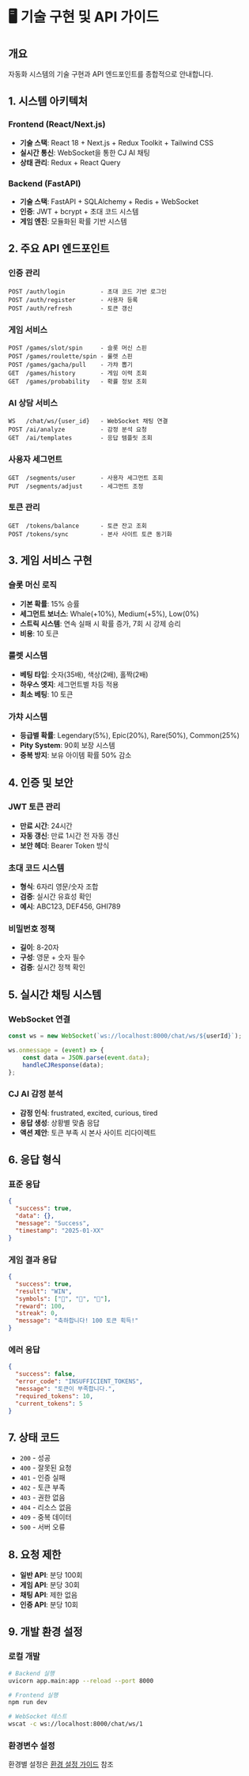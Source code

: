# 🖥️ 기술 구현 및 API 가이드

## 개요
자동화 시스템의 기술 구현과 API 엔드포인트를 종합적으로 안내합니다.

## 1. 시스템 아키텍처

### Frontend (React/Next.js)
- **기술 스택**: React 18 + Next.js + Redux Toolkit + Tailwind CSS
- **실시간 통신**: WebSocket을 통한 CJ AI 채팅
- **상태 관리**: Redux + React Query

### Backend (FastAPI)
- **기술 스택**: FastAPI + SQLAlchemy + Redis + WebSocket
- **인증**: JWT + bcrypt + 초대 코드 시스템
- **게임 엔진**: 모듈화된 확률 기반 시스템

## 2. 주요 API 엔드포인트

### 인증 관리
```
POST /auth/login          - 초대 코드 기반 로그인
POST /auth/register       - 사용자 등록
POST /auth/refresh        - 토큰 갱신
```

### 게임 서비스
```
POST /games/slot/spin     - 슬롯 머신 스핀
POST /games/roulette/spin - 룰렛 스핀  
POST /games/gacha/pull    - 가챠 뽑기
GET  /games/history       - 게임 이력 조회
GET  /games/probability   - 확률 정보 조회
```

### AI 상담 서비스
```
WS   /chat/ws/{user_id}   - WebSocket 채팅 연결
POST /ai/analyze          - 감정 분석 요청
GET  /ai/templates        - 응답 템플릿 조회
```

### 사용자 세그먼트
```
GET  /segments/user       - 사용자 세그먼트 조회
PUT  /segments/adjust     - 세그먼트 조정
```

### 토큰 관리
```
GET  /tokens/balance      - 토큰 잔고 조회
POST /tokens/sync         - 본사 사이트 토큰 동기화
```

## 3. 게임 서비스 구현

### 슬롯 머신 로직
- **기본 확률**: 15% 승률
- **세그먼트 보너스**: Whale(+10%), Medium(+5%), Low(0%)
- **스트릭 시스템**: 연속 실패 시 확률 증가, 7회 시 강제 승리
- **비용**: 10 토큰

### 룰렛 시스템
- **베팅 타입**: 숫자(35배), 색상(2배), 홀짝(2배)
- **하우스 엣지**: 세그먼트별 차등 적용
- **최소 베팅**: 10 토큰

### 가챠 시스템
- **등급별 확률**: Legendary(5%), Epic(20%), Rare(50%), Common(25%)
- **Pity System**: 90회 보장 시스템
- **중복 방지**: 보유 아이템 확률 50% 감소

## 4. 인증 및 보안

### JWT 토큰 관리
- **만료 시간**: 24시간
- **자동 갱신**: 만료 1시간 전 자동 갱신
- **보안 헤더**: Bearer Token 방식

### 초대 코드 시스템
- **형식**: 6자리 영문/숫자 조합
- **검증**: 실시간 유효성 확인
- **예시**: ABC123, DEF456, GHI789

### 비밀번호 정책
- **길이**: 8-20자
- **구성**: 영문 + 숫자 필수
- **검증**: 실시간 정책 확인

## 5. 실시간 채팅 시스템

### WebSocket 연결
```javascript
const ws = new WebSocket(`ws://localhost:8000/chat/ws/${userId}`);

ws.onmessage = (event) => {
    const data = JSON.parse(event.data);
    handleCJResponse(data);
};
```

### CJ AI 감정 분석
- **감정 인식**: frustrated, excited, curious, tired
- **응답 생성**: 상황별 맞춤 응답
- **액션 제안**: 토큰 부족 시 본사 사이트 리다이렉트

## 6. 응답 형식

### 표준 응답
```json
{
  "success": true,
  "data": {},
  "message": "Success",
  "timestamp": "2025-01-XX"
}
```

### 게임 결과 응답
```json
{
  "success": true,
  "result": "WIN",
  "symbols": ["🍒", "🍒", "🍒"],
  "reward": 100,
  "streak": 0,
  "message": "축하합니다! 100 토큰 획득!"
}
```

### 에러 응답
```json
{
  "success": false,
  "error_code": "INSUFFICIENT_TOKENS",
  "message": "토큰이 부족합니다.",
  "required_tokens": 10,
  "current_tokens": 5
}
```

## 7. 상태 코드

- `200` - 성공
- `400` - 잘못된 요청
- `401` - 인증 실패  
- `402` - 토큰 부족
- `403` - 권한 없음
- `404` - 리소스 없음
- `409` - 중복 데이터
- `500` - 서버 오류

## 8. 요청 제한

- **일반 API**: 분당 100회
- **게임 API**: 분당 30회
- **채팅 API**: 제한 없음
- **인증 API**: 분당 10회

## 9. 개발 환경 설정

### 로컬 개발
```bash
# Backend 실행
uvicorn app.main:app --reload --port 8000

# Frontend 실행  
npm run dev

# WebSocket 테스트
wscat -c ws://localhost:8000/chat/ws/1
```

### 환경변수 설정
환경별 설정은 [환경 설정 가이드](./13-environment-config.md) 참조
